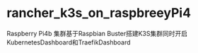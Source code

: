 # rancher_k3s_on_raspbreeyPi4
Raspberry Pi4b 集群基于Raspbian Buster搭建K3S集群同时开启KubernetesDashboard和TraefikDashboard
